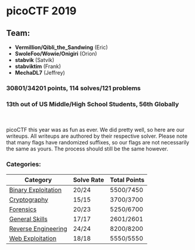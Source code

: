 # picoCTF 2019
## Team:
<ul>
  <li> <b>Vermillion/Qibli_the_Sandwing</b> (Eric)</li>
  <li> <b>SwoleFoo/Wowie/Onigiri</b> (Orion)</li>
  <li> <b>stabvik</b> (Satvik)</li>
  <li> <b>stabviktim</b> (Frank) </li>
  <li> <b>MechaDL7</b> (Jeffrey)</li>
</ul>

### 30801/34201 points, 114 solves/121 problems
### 13th out of US Middle/High School Students, 56th Globally
<br></br>
picoCTF this year was as fun as ever. We did pretty well, so here are our writeups. All writeups are authored by their respective solver. Please note that many flags have randomized suffixes, so our flags are not necessarily the same as yours. The process should still be the same however.

### Categories:

|Category |Solve Rate|Total Points|
|---------|------|------|
|[Binary Exploitation](Binary-Exploitation)|20/24|5500/7450|
|[Cryptography](Cryptography)|15/15|3700/3700|
|[Forensics](Forensics)|20/23|5250/6700|
|[General Skills](General-Skills)|17/17|2601/2601|
|[Reverse Engineering](Reverse-Engineering)|24/24|8200/8200|
|[Web Exploitation](Web-Exploitation)|18/18|5550/5550|

